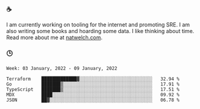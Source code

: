 ### ☕

I am currently working on tooling for the internet and promoting SRE. I am also writing some books and hoarding some data. I like thinking about time. Read more about me at [natwelch.com](https://natwelch.com).

### 🕒

<!--START_SECTION:waka-->
```text
Week: 03 January, 2022 - 09 January, 2022

Terraform    █████████████▓░░░░░░░░░░░░░░░░░░░░░░░░░░░   32.94 % 
Go           ███████▒░░░░░░░░░░░░░░░░░░░░░░░░░░░░░░░░░   17.91 % 
TypeScript   ███████▒░░░░░░░░░░░░░░░░░░░░░░░░░░░░░░░░░   17.51 % 
MDX          ████░░░░░░░░░░░░░░░░░░░░░░░░░░░░░░░░░░░░░   09.92 % 
JSON         ██▓░░░░░░░░░░░░░░░░░░░░░░░░░░░░░░░░░░░░░░   06.78 % 
```
<!--END_SECTION:waka-->
